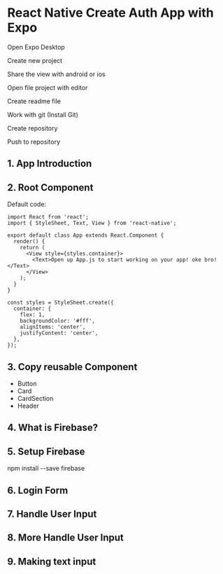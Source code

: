 # React Native Create Auth App with Expo

Open Expo Desktop

Create new project

Share the view with android or ios

Open file project with editor

Create readme file

Work with git (Install Git)

Create repository

Push to repository

## 1. App Introduction

## 2. Root Component

Default code:

    import React from 'react';
    import { StyleSheet, Text, View } from 'react-native';

    export default class App extends React.Component {
      render() {
        return (
          <View style={styles.container}>
            <Text>Open up App.js to start working on your app! oke bro!</Text>
          </View>
        );
      }
    }

    const styles = StyleSheet.create({
      container: {
        flex: 1,
        backgroundColor: '#fff',
        alignItems: 'center',
        justifyContent: 'center',
      },
    });

## 3. Copy reusable Component

* Button
* Card
* CardSection
* Header

## 4. What is Firebase?

## 5. Setup Firebase 

  npm install --save firebase

## 6. Login Form

## 7. Handle User Input

## 8. More Handle User Input

## 9. Making text input 

